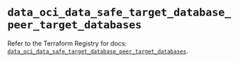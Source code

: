 # `data_oci_data_safe_target_database_peer_target_databases`

Refer to the Terraform Registry for docs: [`data_oci_data_safe_target_database_peer_target_databases`](https://registry.terraform.io/providers/hashicorp/oci/7.19.0/docs/data-sources/data_safe_target_database_peer_target_databases).
